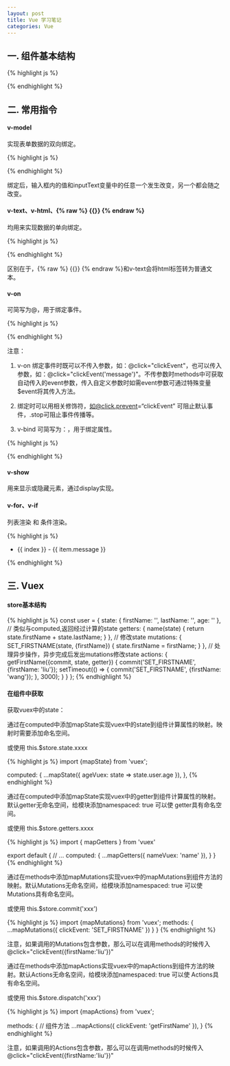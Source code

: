```yaml
---
layout: post
title: Vue 学习笔记
categories: Vue
---
```


## 一. 组件基本结构

{% highlight js %}
<template>
  <div>

  </div>
</template>

<script>
  import Login from '@/components/login/Login';

  export default {
    name: 'Test',  // 组件名称
    props: ['val'], // 组建对外提供的属性
    components: { // 组建内部引入的组件
      Login
    },
    data() { // 组件状态
      return {
        firstName: 'liu',
        lastName: 'huihao',
        age: 24
      }
    },
    computed: { // 计算属性
      name() {
        return this.firstName + this.lastName
      }
    },
    watch: { // 侦听器
      age(newVal, oldVal) {
        console.log(newVal + '/' + oldVal);
      }
    },
    methods: { // 组件方法
      clickEvent() {
        alert();
      }
    }
  }
</script>

<style lang="less">

</style>
{% endhighlight %}

## 二. 常用指令

#### v-model

实现表单数据的双向绑定。

{% highlight js %}
<template>
  <div>
    <input v-model="inputText" type="text"/>
  </div>
</template>

<script>
  export default {
    name: 'Test',
    data() {
      return {
        inputText: ''
      }
    }
  }
</script>
{% endhighlight %}

绑定后，输入框内的值和inputText变量中的任意一个发生改变，另一个都会随之改变。

#### v-text、v-html、{% raw %} {{}} {% endraw %}

均用来实现数据的单向绑定。

{% highlight js %}
<template>
  <div>
    <span>{{inputText}}</span>
    <span v-html="inputText"></span>
    <span v-text="inputText">{{inputText}}</span>
  </div>
</template>

<script>
  export default {
    name: 'Test',
    data() {
      return {
        inputText: 'inputText<span>span</span>'
      }
    }
  }
</script>
{% endhighlight %}

区别在于，{% raw %} {{}} {% endraw %}和v-text会将html标签转为普通文本。

#### v-on

可简写为@，用于绑定事件。

{% highlight js %}
<template>
  <div>
    <div @click="clickEvent">Click me</div>
  </div>
</template>

<script>
  export default {
    name: 'Test',
    data() {
      return {}
    },
    methods: {
      clickEvent(e) {
        console.log(e);
      }
    }
  }
</script>
{% endhighlight %}

注意：

1. v-on 绑定事件时既可以不传入参数，如：@click="clickEvent"，也可以传入参数，如：@click="clickEvent('message')"。不传参数时methods中可获取自动传入的event参数，传入自定义参数时如需event参数可通过特殊变量$event将其传入方法。

2. 绑定时可以用相关修饰符，如@click.prevent=“clickEvent” 可阻止默认事件，.stop可阻止事件传播等。

4. v-bind 可简写为：，用于绑定属性。

{% highlight js %}
<template>
  <div>
    <div :class="{active: isActive}">Some message</div>
    <div :class="messageClass">Some message</div>
    <div :class="jsonClass">Some message</div>
    <div :class="[messageClass]">Some message</div>
  </div>
</template>

<script>
  export default {
    name: 'Test',
    data() {
      return {
        isActive: true,
        messageClass: 'active',
        jsonClass: {
          active: true
        }
      }
    }
  }
</script>
{% endhighlight %}

#### v-show
用来显示或隐藏元素，通过display实现。

#### v-for、v-if

列表渲染 和 条件渲染。

{% highlight js %}
    <ul id="example-2">
      <li v-for="(item, index) in items">
        {{ index }} - {{ item.message }}
      </li>
    </ul>
{% endhighlight %}

## 三. Vuex

#### store基本结构

{% highlight js %}
const user = {
  state: {
    firstName: '',
    lastName: '',
    age: ''
  },
  // 类似与computed,返回经过计算的state
  getters: {
    name(state) {
      return state.firstName + state.lastName;
    }
  },
  // 修改state
  mutations: {
    SET_FIRSTNAME(state, {firstName}) {
      state.firstName = firstName;
    }
  },
  // 处理异步操作，异步完成后发出mutations修改state
  actions: {
    getFirstName({commit, state, getter}) {
      commit('SET_FIRSTNAME', {firstName: 'liu'});
      setTimeout(() => {
        commit('SET_FIRSTNAME', {firstName: 'wang'});
      }, 3000);
    }
  }
};
{% endhighlight %}

#### 在组件中获取

获取vuex中的state：

通过在computed中添加mapState实现vuex中的state到组件计算属性的映射。映射时需要添加命名空间。

或使用 this.$store.state.xxxx

{% highlight js %}
import {mapState} from 'vuex';

computed: {
 ...mapState({
    ageVuex: state => state.user.age
  }),
},
{% endhighlight %}

通过在computed中添加mapState实现vuex中的getter到组件计算属性的映射。默认getter无命名空间，给模块添加namespaced: true 可以使 getter具有命名空间。

或使用 this.$store.getters.xxxx

{% highlight js %}
import { mapGetters } from 'vuex'

export default {
  // ...
  computed: {
   ...mapGetters({
     nameVuex: 'name'
   }),
  }
}
{% endhighlight %}

通过在methods中添加mapMutations实现vuex中的mapMutations到组件方法的映射。默认Mutations无命名空间，给模块添加namespaced: true 可以使 Mutations具有命名空间。

或使用 this.$store.commit('xxx')

{% highlight js %}
import {mapMutations} from 'vuex';
methods: {
  ...mapMutations({
    clickEvent: 'SET_FIRSTNAME'
  })
}
}
{% endhighlight %}

注意，如果调用的Mutations包含参数，那么可以在调用methods的时候传入@click="clickEvent({firstName:'liu'})"

通过在methods中添加mapActions实现vuex中的mapActions到组件方法的映射。默认Actions无命名空间，给模块添加namespaced: true 可以使 Actions具有命名空间。

或使用 this.$store.dispatch('xxx')

{% highlight js %}
import {mapActions} from 'vuex';

 methods: { // 组件方法
  ...mapActions({
    clickEvent: 'getFirstName'
  }),
}
{% endhighlight %}

注意，如果调用的Actions包含参数，那么可以在调用methods的时候传入@click="clickEvent({firstName:'liu'})"
